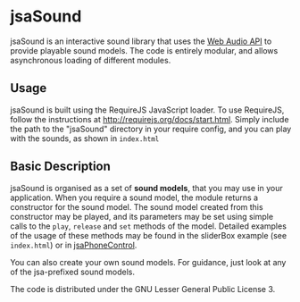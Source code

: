 jsaSound
========

jsaSound is an interactive sound library that uses the [Web Audio API](http://www.w3.org/TR/webaudio/) to provide playable sound models.
The code is entirely modular, and allows asynchronous loading of different modules.

Usage
-----

jsaSound is built using the RequireJS JavaScript loader. To use RequireJS, follow the instructions at http://requirejs.org/docs/start.html.
Simply include the path to the "jsaSound" directory in your require config, and you can play with the sounds, as shown in `index.html`

Basic Description
-----------------

jsaSound is organised as a set of **sound models**, that you may use in your application.
When you require a sound model, the module returns a constructor for the sound model.
The sound model created from this constructor may be played, and its parameters may be set using simple calls to the `play`, `release` and `set` methods of the model.
Detailed examples of the usage of these methods may be found in the sliderBox example (see `index.html`) or in [jsaPhoneControl](http://github.com/lonce/jsaPhoneControl).

You can also create your own sound models. For guidance, just look at any of the jsa-prefixed sound models.

The code is distributed under the GNU Lesser General Public License 3.